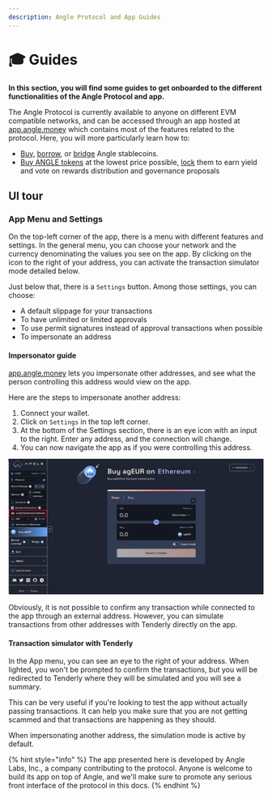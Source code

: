 ```yaml
---
description: Angle Protocol and App Guides
---
```


# 🎓 Guides

**In this section, you will find some guides to get onboarded to the different functionalities of the Angle Protocol and app.**

The Angle Protocol is currently available to anyone on different EVM compatible networks, and can be accessed through an app hosted at [app.angle.money](https://app.angle.money/) which contains most of the features related to the protocol. Here, you will more particularly learn how to:

- [Buy](/guides/app-guides/swap.md), [borrow](/guides/app-guides/borrow.md), or [bridge](/guides/app-guides/bridge.md) Angle stablecoins.
- [Buy ANGLE tokens](ANGLE/buy.md) at the lowest price possible, [lock](ANGLE/lock.md) them to earn yield and vote on rewards distribution and governance proposals

## UI tour

### App Menu and Settings

On the top-left corner of the app, there is a menu with different features and settings. In the general menu, you can choose your network and the currency denominating the values you see on the app. By clicking on the icon to the right of your address, you can activate the transaction simulator mode detailed below.

Just below that, there is a `Settings` button. Among those settings, you can choose:

- A default slippage for your transactions
- To have unlimited or limited approvals
- To use permit signatures instead of approval transactions when possible
- To impersonate an address

#### Impersonator guide

[app.angle.money](https://app.angle.money) lets you impersonate other addresses, and see what the person controlling this address would view on the app.

Here are the steps to impersonate another address:

1. Connect your wallet.
2. Click on `Settings` in the top left corner.
3. At the bottom of the Settings section, there is an eye icon with an input to the right. Enter any address, and the connection will change.
4. You can now navigate the app as if you were controlling this address.

![Impersonator](/.gitbook/assets/impersonator.png)

Obviously, it is not possible to confirm any transaction while connected to the app through an external address. However, you can simulate transactions from other addresses with Tenderly directly on the app.

#### Transaction simulator with Tenderly

In the App menu, you can see an eye to the right of your address. When lighted, you won't be prompted to confirm the transactions, but you will be redirected to Tenderly where they will be simulated and you will see a summary.

This can be very useful if you're looking to test the app without actually passing transactions. It can help you make sure that you are not getting scammed and that transactions are happening as they should.

When impersonating another address, the simulation mode is active by default.

{% hint style="info" %}
The app presented here is developed by Angle Labs, Inc., a company contributing to the protocol. Anyone is welcome to build its app on top of Angle, and we'll make sure to promote any serious front interface of the protocol in this docs.
{% endhint %}
